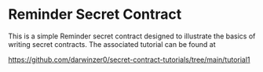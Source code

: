 # Reminder Secret Contract

This is a simple Reminder secret contract designed to illustrate the basics
of writing secret contracts. The associated tutorial can be found at

https://github.com/darwinzer0/secret-contract-tutorials/tree/main/tutorial1
